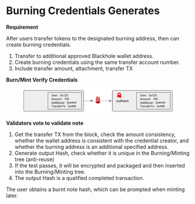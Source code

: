 # Burning Credentials Generates

**Requirement**

After users transfer tokens to the designated burning address, then can create burning credentials.

1. Transfer to additional approved Blackhole wallet address.
2. Create burning credentials using the same transfer account number.
3. Include transfer amount, attachment, transfer TX

**Burn/Mint Verify Credentials**

<figure><img src="../../../.gitbook/assets/image (16).png" alt=""><figcaption></figcaption></figure>

**Validators vote to validate note**

1. Get the transfer TX from the block, check the amount consistency, whether the wallet address is consistent with the credential creator, and whether the burning address is an additional specified address.
2. Generate output Hash, check whether it is unique in the Burning/Minting tree (anti-reuse)
3. If the test passes, it will be encrypted and packaged and then inserted into the Burning/Minting tree.
4. The output Hash is a qualified completed transaction.

The user obtains a burnt note hash, which can be prompted when minting later.

